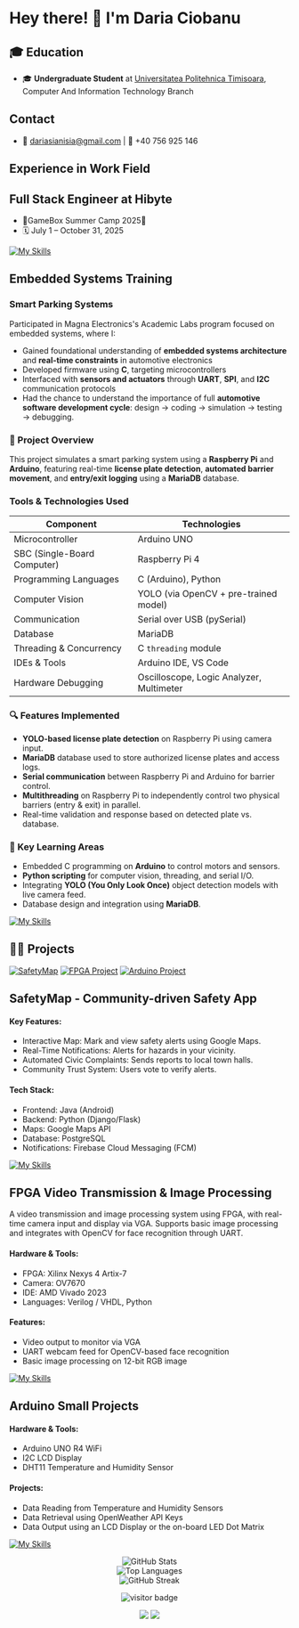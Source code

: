 # Hey there! 👋 I'm Daria Ciobanu

## 🎓 Education

- 🎓 **Undergraduate Student** at [Universitatea Politehnica Timisoara](https://upt.ro), Computer And Information Technology Branch

## Contact
- 📧 dariasianisia@gmail.com | 📱 +40 756 925 146

## Experience in Work Field

## Full Stack Engineer at Hibyte
- 🎯GameBox Summer Camp 2025🧩
- 🗓 July 1 – October 31, 2025
  
[![My Skills](https://skillicons.dev/icons?i=typescript,angular,nodejs,html,css,&perline=7)](https://skillicons.dev)

## Embedded Systems Training 

### Smart Parking Systems

Participated in Magna Electronics's Academic Labs  program focused on embedded systems, where I:

- Gained foundational understanding of **embedded systems architecture** and **real-time constraints** in automotive electronics
- Developed firmware using **C**, targeting microcontrollers
- Interfaced with **sensors and actuators** through **UART**, **SPI**, and **I2C** communication protocols
- Had the chance to understand the importance of full **automotive software development cycle**: design → coding → simulation → testing → debugging.

### 🚗 Project Overview

This project simulates a smart parking system using a **Raspberry Pi** and **Arduino**, featuring real-time **license plate detection**, **automated barrier movement**, and **entry/exit logging** using a **MariaDB** database.

### Tools & Technologies Used
| Component | Technologies |
|----------|--------------|
| Microcontroller | Arduino UNO |
| SBC (Single-Board Computer) | Raspberry Pi 4 |
| Programming Languages | C (Arduino), Python  |
| Computer Vision | YOLO (via OpenCV + pre-trained model) |
| Communication | Serial over USB (pySerial) |
| Database | MariaDB |
| Threading & Concurrency | C `threading` module |
| IDEs & Tools | Arduino IDE, VS Code |
| Hardware Debugging | Oscilloscope, Logic Analyzer, Multimeter|

### 🔍 Features Implemented

- **YOLO-based license plate detection** on Raspberry Pi using camera input.
- **MariaDB** database used to store authorized license plates and access logs.
- **Serial communication** between Raspberry Pi and Arduino for barrier control.
- **Multithreading** on Raspberry Pi to independently control two physical barriers (entry & exit) in parallel.
- Real-time validation and response based on detected plate vs. database.

### 🧠 Key Learning Areas

- Embedded C programming on **Arduino** to control motors and sensors.
- **Python scripting** for computer vision, threading, and serial I/O.
- Integrating **YOLO (You Only Look Once)** object detection models with live camera feed.
- Database design and integration using **MariaDB**.

[![My Skills](https://skillicons.dev/icons?i=py,arduino,raspberrypi,opencv,mysql,linux,git,vscode)](https://skillicons.dev)

## 👨‍💻 Projects
[![SafetyMap](https://img.shields.io/badge/SafetyMap-345?style=flat-square&logo=Github&logoColor=white)](https://github.com/UniHack2024)
[![FPGA Project](https://img.shields.io/badge/FPGA_Project-345?style=flat-square&logo=Github&logoColor=white)](https://github.com/LD-FPGA-Project/FPGA-Video-Transmission-and-Image-Processing)
[![Arduino Project](https://img.shields.io/badge/Arduino_Project-345?style=flat-square&logo=Github&logoColor=white)](https://github.com/orgs/DEM-Arduino-Project/repositories)

## SafetyMap - Community-driven Safety App

#### Key Features:

- Interactive Map: Mark and view safety alerts using Google Maps.
- Real-Time Notifications: Alerts for hazards in your vicinity.
- Automated Civic Complaints: Sends reports to local town halls.
- Community Trust System: Users vote to verify alerts.

#### Tech Stack:

- Frontend: Java (Android)
- Backend: Python (Django/Flask)
- Maps: Google Maps API
- Database: PostgreSQL
- Notifications: Firebase Cloud Messaging (FCM)

[![My Skills](https://skillicons.dev/icons?i=androidstudio,java,gradle,postgres,django,firebase&perline=7)](https://skillicons.dev)

## FPGA Video Transmission & Image Processing

A video transmission and image processing system using FPGA, with real-time camera input and display via VGA. Supports basic image processing and integrates with OpenCV for face recognition through UART.

#### Hardware & Tools:

- FPGA: Xilinx Nexys 4 Artix-7
- Camera: OV7670
- IDE: AMD Vivado 2023
- Languages: Verilog / VHDL, Python

#### Features:

- Video output to monitor via VGA
- UART webcam feed for OpenCV-based face recognition
- Basic image processing on 12-bit RGB image

[![My Skills](https://skillicons.dev/icons?i=py,opencv&perline=7)](https://skillicons.dev)

## Arduino Small Projects

#### Hardware & Tools:

  - Arduino UNO R4 WiFi
  - I2C LCD Display
  - DHT11 Temperature and Humidity Sensor

#### Projects:

  - Data Reading from Temperature and Humidity Sensors
  - Data Retrieval using OpenWeather API Keys
  - Data Output using an LCD Display or the on-board LED Dot Matrix

[![My Skills](https://skillicons.dev/icons?i=arduino,cpp&perline=7)](https://skillicons.dev)

<div align="center">
  <img src="https://github-readme-stats.vercel.app/api?username=Daria-1303&show_icons=true&theme=radical" alt="GitHub Stats"/>
</div>
<div align="center">
  <img src="https://github-readme-stats.vercel.app/api/top-langs/?username=Daria-1303&layout=compact&theme=tokyonight" alt="Top Languages"/>
</div>
<div align="center">
  <img src="https://streak-stats.demolab.com?user=Daria-1303&theme=highcontrast&hide_border=true" alt="GitHub Streak"/>
</div>
<p align="center">
  <img src="https://komarev.com/ghpvc/?username=Daria-1303&label=Profile%20views&color=0e75b6&style=flat" alt="visitor badge"/>
</p>

<div align="center">

  <img src="https://github-readme-stats.vercel.app/api?username=Daria-1303&theme=dark&hide_border=false&include_all_commits=true&count_private=false" />
  <img src="https://github-readme-stats.vercel.app/api/top-langs/?username=Daria-1303&theme=dark&hide_border=false&include_all_commits=true&count_private=false&layout=compact" />

</div>











